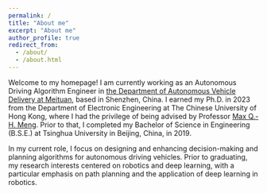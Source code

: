 ```yaml
---
permalink: /
title: "About me"
excerpt: "About me"
author_profile: true
redirect_from: 
  - /about/
  - /about.html
---
```


Welcome to my homepage! I am currently working as an Autonomous Driving Algorithm Engineer in [the Department of Autonomous Vehicle Delivery at Meituan](https://mad.meituan.com/), based in Shenzhen, China. I earned my Ph.D. in 2023 from the Department of Electronic Engineering at The Chinese University of Hong Kong, where I had the privilege of being advised by Professor [Max Q.-H. Meng](https://www.ee.cuhk.edu.hk/en-gb/people/academic-staff/chairman/30-prof-qing-hu-max-meng). Prior to that, I completed my Bachelor of Science in Engineering (B.S.E.) at Tsinghua University in Beijing, China, in 2019.

In my current role, I focus on designing and enhancing decision-making and planning algorithms for autonomous driving vehicles. Prior to graduating, my research interests centered on robotics and deep learning, with a particular emphasis on path planning and the application of deep learning in robotics.